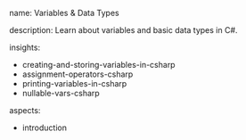 name: Variables & Data Types

description: Learn about variables and basic data types in C#.

insights:
  - creating-and-storing-variables-in-csharp
  - assignment-operators-csharp
  - printing-variables-in-csharp
  - nullable-vars-csharp

aspects:
  - introduction
